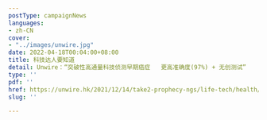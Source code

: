 ```yaml
---
postType: campaignNews
languages:
- zh-CN
cover:
- "../images/unwire.jpg"
date: 2022-04-18T00:04:00+08:00
title: 科技达人要知道
detail: Unwire：“突破性高通量科技侦测早期癌症   更高准确度(97%) + 无创测试”
type: ''
pdf: ''
href: https://unwire.hk/2021/12/14/take2-prophecy-ngs/life-tech/health/
slug: ''

---
```

